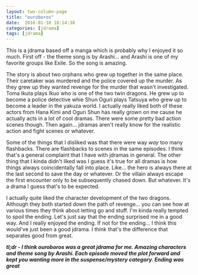 ```yaml
---
layout: two-column-page 
title: "ouroboros"
date:  2016-01-10 18:14:38
categories: [jdrama]
tags: [jdrama]
---
```

This is a jdrama based off a manga which is probably why I enjoyed it so much. First off - the theme song is by Arashi... and Arashi is one of my favorite groups like Exile. So the song is amazing.

The story is about two orphans who grew up together in the same place. Their caretaker was murdered and the police covered up the murder. As they grew up they wanted revenge for the murder that wasn't investigated. Toma Ikuta plays Ikuo who is one of the two twin dragons. He grew up to become a police detective whie Shun Oguri plays Tatsuya who grew up to become a leader in the yakuza world. I actually really liked both of these actors from Hana Kimi and Oguri Shun has really grown on me cause he actually acts in a lot of cool dramas. There were some pretty bad action scenes though. Then again... jdramas aren't really know for the realistic action and fight scenes or whatever.

Some of the things that I disliked was that there were way *way* too many flashbacks. There are flashbacks to scenes in the same episodes. I think that's a general complaint that I have with jdramas in general. The other thing that I kinda didn't liked was I guess it's true for all dramas is how things always coincidentally fall into place. Like... the hero is always there at the last second to save the day or whatever. Or the villain always escape the first encounter only to be subsequently chased down. But whatever. It's a drama I guess that's to be expected.

I actually quite liked the character development of the two dragons. Although they both started down the path of revenge... you can see how at various times they think about letting go and stuff. I'm kinda really tempted to spoil the ending. Let's just say that the ending surprised me in a good way. And I really enjoyed the ending. If not for the ending... I think this would've just been a good jdrama. I think that's the difference that separates good from great.

***tl;dr - I think ouroboros was a great jdrama for me. Amazing characters and theme song by Arashi. Each episode moved the plot forward and kept you wanting more in the suspense/mystery category. Ending was great***
